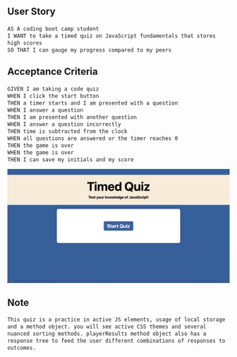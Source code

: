 ## User Story

```
AS A coding boot camp student
I WANT to take a timed quiz on JavaScript fundamentals that stores high scores
SO THAT I can gauge my progress compared to my peers
```

## Acceptance Criteria

```
GIVEN I am taking a code quiz
WHEN I click the start button
THEN a timer starts and I am presented with a question
WHEN I answer a question
THEN I am presented with another question
WHEN I answer a question incorrectly
THEN time is subtracted from the clock
WHEN all questions are answered or the timer reaches 0
THEN the game is over
WHEN the game is over
THEN I can save my initials and my score
```

![A user clicks through an interactive coding quiz, then enters initials to save the high score before resetting and starting over.](./assets/images/Screenshot.png)

## Note

```
This quiz is a practice in active JS elements, usage of local storage and a method object. you will see active CSS themes and several nuanced sorting methods. playerResults method object also has a response tree to feed the user different combinations of responses to outcomes.
```